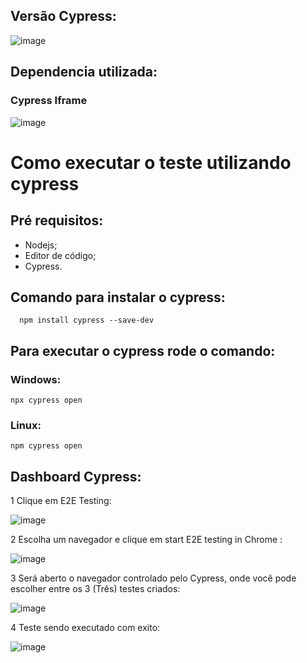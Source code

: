 ## Versão Cypress:
![image](https://user-images.githubusercontent.com/50705825/172053002-87c12407-6539-4d34-aa54-0905980b41bd.png)

## Dependencia utilizada:
### Cypress Iframe

![image](https://user-images.githubusercontent.com/50705825/172053041-42ab2734-e4fb-4d1a-ad3b-a9fb911fa1a2.png)

# Como executar o teste utilizando cypress
## Pré requisitos:
* Nodejs;
* Editor de código;
* Cypress.

## Comando para instalar o cypress:
```
  npm install cypress --save-dev
```
## Para executar o cypress rode o comando:
### Windows:
```
npx cypress open
```
### Linux:
```
npm cypress open
```
## Dashboard Cypress:

1 Clique em E2E Testing:

![image](https://user-images.githubusercontent.com/50705825/172053537-c4ea1836-d5c6-4baa-bc86-f6e45d31b9d5.png)

2 Escolha um navegador e clique em start E2E testing in Chrome :

![image](https://user-images.githubusercontent.com/50705825/172053616-fb1cf86f-7415-4bc7-9953-6a9d1a2deba5.png)

3 Será aberto o navegador controlado pelo Cypress, onde você pode escolher entre os 3 (Três) testes criados:

![image](https://user-images.githubusercontent.com/50705825/172053693-f3ed8bdd-83e4-41cd-8f98-a88d5f522ad5.png)

4 Teste sendo executado com exito:

![image](https://user-images.githubusercontent.com/50705825/172053718-7da10665-defb-4a82-ae19-268512a4303f.png)







